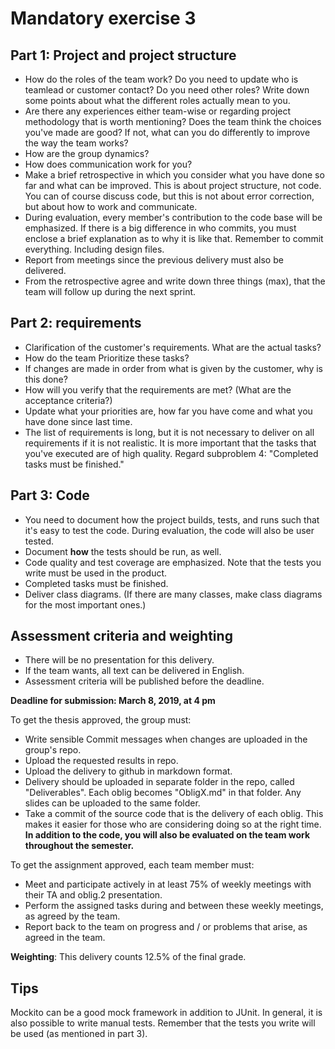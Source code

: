 # Mandatory exercise 3

## Part 1: Project and project structure

- How do the roles of the team work? Do you need to update who is teamlead or customer contact? Do
you need other roles? Write down some points about what the different roles actually mean to you.
- Are there any experiences either team-wise or regarding project methodology that is worth mentioning?
Does the team think the choices you've made are good? If not, what can you do differently to improve the
way the team works?
- How are the group dynamics?
- How does communication work for you?
- Make a brief retrospective in which you consider what you have done so far and what can be improved.
This is about project structure, not code. You can of course discuss code, but this is not about error
correction, but about how to work and communicate.
- During evaluation, every member's contribution to the code base will be emphasized. If there is a big
difference in who commits, you must enclose a brief explanation as to why it is like that. Remember to
commit everything. Including design files.
- Report from meetings since the previous delivery must also be delivered.
- From the retrospective agree and write down three things (max), that the team will follow up during the
next sprint.

## Part 2: requirements

- Clarification of the customer's requirements. What are the actual tasks?
- How do the team Prioritize these tasks?
- If changes are made in order from what is given by the customer, why is this done?
- How will you verify that the requirements are met? (What are the acceptance criteria?)
- Update what your priorities are, how far you have come and what you have done since last time.
- The list of requirements is long, but it is not necessary to deliver on all requirements if it is not realistic. It is
more important that the tasks that you've executed are of high quality. Regard subproblem 4: "Completed
tasks must be finished."

## Part 3: Code


- You need to document how the project builds, tests, and runs such that it's easy to test the code. During
evaluation, the code will also be user tested.
- Document **how** the tests should be run, as well.
- Code quality and test coverage are emphasized. Note that the tests you write must be used in the
product.
- Completed tasks must be finished.
- Deliver class diagrams. (If there are many classes, make class diagrams for the most important ones.)

## Assessment criteria and weighting


- There will be no presentation for this delivery.
- If the team wants, all text can be delivered in English.
- Assessment criteria will be published before the deadline.
 
 
**Deadline for submission: March 8, 2019, at 4 pm**
 
 
To get the thesis approved, the group must:
 
 
- Write sensible Commit messages when changes are uploaded in the group's repo.
- Upload the requested results in repo.
- Upload the delivery to github in markdown format.
- Delivery should be uploaded in separate folder in the repo, called "Deliverables". Each oblig becomes
"ObligX.md" in that folder. Any slides can be uploaded to the same folder.
- Take a commit of the source code that is the delivery of each oblig. This makes it easier for those who are
considering doing so at the right time. **In addition to the code, you will also be evaluated on the
team work throughout the semester.**
 
 
To get the assignment approved, each team member must:
 
 
- Meet and participate actively in at least 75% of weekly meetings with their TA and oblig.2 presentation.
- Perform the assigned tasks during and between these weekly meetings, as agreed by the team.
- Report back to the team on progress and / or problems that arise, as agreed in the team.
 
 
**Weighting**: This delivery counts 12.5% of the final grade.
 
## Tips

Mockito can be a good mock framework in addition to JUnit. In general, it is also possible to write manual tests.
Remember that the tests you write will be used (as mentioned in part 3).
 

